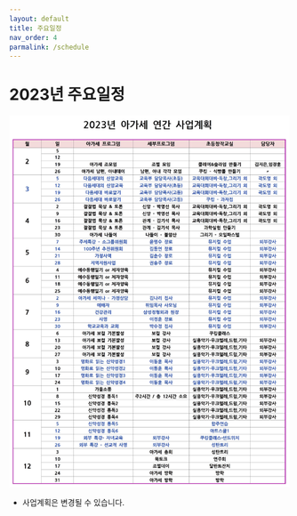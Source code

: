 ```yaml
---
layout: default
title: 주요일정
nav_order: 4
parmalink: /schedule
---
```

# 2023년 주요일정
<!-- | 일시 | 행사 | 비고 | -->
<!-- |----|----|----| -->
<!-- | 1월 1일 (일) 12:00 | 방학 | 새해 | -->
<!-- | 1월 6일 (금) 6:00 | 특별새벽기도 | 3남 합동 | -->
<!-- | 1월 15일 (일) 12:30 | 크리스마스트리 철거 | 우천취소 | -->
<!-- | 1월 22일 (일) 12:30 | 방학 | 설연휴 | -->
![](attachments/plan.jpeg)
- 사업계획은 변경될 수 있습니다.


